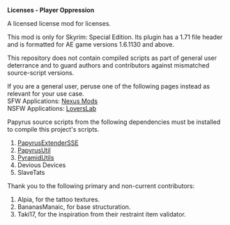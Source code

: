 **Licenses - Player Oppression**

A licensed license mod for licenses.

This mod is only for Skyrim: Special Edition. Its plugin has a 1.71 file header and
is formatted for AE game versions 1.6.1130 and above.

This repository does not contain compiled scripts as part of general user deterrance
and to guard authors and contributors against mismatched source-script versions.

If you are a general user, peruse one of the following pages instead as relevant for your use case.<br />
SFW Applications: [Nexus Mods](https://www.nexusmods.com/skyrimspecialedition/mods/110418)<br />
NSFW Applications: [LoversLab](https://www.loverslab.com/files/file/29357-licenses-player-oppression/)

Papyrus source scripts from the following dependencies must be installed to compile this project's scripts.
1. [PapyrusExtenderSSE](https://github.com/powerof3/PapyrusExtenderSSE)
2. [PapyrusUtil](https://github.com/eeveelo/PapyrusUtil)
3. [PyramidUtils](https://github.com/ponzipyramid/PyramidUtils)
4. Devious Devices
5. SlaveTats

Thank you to the following primary and non-current contributors:
1. Alpia, for the tattoo textures.
2. BananasManaic, for base structuration.
3. Taki17, for the inspiration from their restraint item validator.
